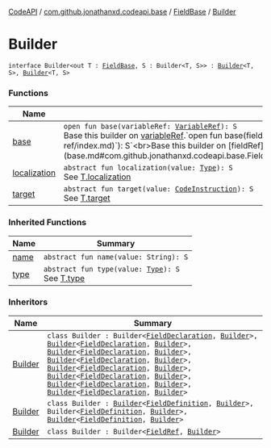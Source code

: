[CodeAPI](../../../index.md) / [com.github.jonathanxd.codeapi.base](../../index.md) / [FieldBase](../index.md) / [Builder](.)

# Builder

`interface Builder<out T : `[`FieldBase`](../index.md)`, S : Builder<T, S>> : `[`Builder`](../../-named/-builder/index.md)`<T, S>, `[`Builder`](../../-typed/-builder/index.md)`<T, S>`

### Functions

| Name | Summary |
|---|---|
| [base](base.md) | `open fun base(variableRef: `[`VariableRef`](../../../com.github.jonathanxd.codeapi.common/-variable-ref/index.md)`): S`<br>Base this builder on [variableRef](base.md#com.github.jonathanxd.codeapi.base.FieldBase.Builder$base(com.github.jonathanxd.codeapi.common.VariableRef)/variableRef).`open fun base(fieldRef: `[`FieldRef`](../../../com.github.jonathanxd.codeapi.common/-field-ref/index.md)`): S`<br>Base this builder on [fieldRef](base.md#com.github.jonathanxd.codeapi.base.FieldBase.Builder$base(com.github.jonathanxd.codeapi.common.FieldRef)/fieldRef). |
| [localization](localization.md) | `abstract fun localization(value: `[`Type`](http://docs.oracle.com/javase/6/docs/api/java/lang/reflect/Type.html)`): S`<br>See [T.localization](localization.md) |
| [target](target.md) | `abstract fun target(value: `[`CodeInstruction`](../../../com.github.jonathanxd.codeapi/-code-instruction.md)`): S`<br>See [T.target](target.md) |

### Inherited Functions

| Name | Summary |
|---|---|
| [name](../../-named/-builder/name.md) | `abstract fun name(value: String): S` |
| [type](../../-typed/-builder/type.md) | `abstract fun type(value: `[`Type`](http://docs.oracle.com/javase/6/docs/api/java/lang/reflect/Type.html)`): S`<br>See [T.type](../../-typed/-builder/type.md) |

### Inheritors

| Name | Summary |
|---|---|
| [Builder](../../-field-declaration/-builder/index.md) | `class Builder : Builder<`[`FieldDeclaration`](../../-field-declaration/index.md)`, `[`Builder`](../../-field-declaration/-builder/index.md)`>, `[`Builder`](../../-named/-builder/index.md)`<`[`FieldDeclaration`](../../-field-declaration/index.md)`, `[`Builder`](../../-field-declaration/-builder/index.md)`>, `[`Builder`](../../-typed/-builder/index.md)`<`[`FieldDeclaration`](../../-field-declaration/index.md)`, `[`Builder`](../../-field-declaration/-builder/index.md)`>, `[`Builder`](../../-value-holder/-builder/index.md)`<`[`FieldDeclaration`](../../-field-declaration/index.md)`, `[`Builder`](../../-field-declaration/-builder/index.md)`>, `[`Builder`](../../-modifiers-holder/-builder/index.md)`<`[`FieldDeclaration`](../../-field-declaration/index.md)`, `[`Builder`](../../-field-declaration/-builder/index.md)`>, `[`Builder`](../../-annotable/-builder/index.md)`<`[`FieldDeclaration`](../../-field-declaration/index.md)`, `[`Builder`](../../-field-declaration/-builder/index.md)`>, `[`Builder`](../../../com.github.jonathanxd.codeapi.base.comment/-comment-holder/-builder/index.md)`<`[`FieldDeclaration`](../../-field-declaration/index.md)`, `[`Builder`](../../-field-declaration/-builder/index.md)`>, `[`Builder`](../../-inner-types-holder/-builder/index.md)`<`[`FieldDeclaration`](../../-field-declaration/index.md)`, `[`Builder`](../../-field-declaration/-builder/index.md)`>` |
| [Builder](../../-field-definition/-builder/index.md) | `class Builder : `[`Builder`](../../-accessor/-builder/index.md)`<`[`FieldDefinition`](../../-field-definition/index.md)`, `[`Builder`](../../-field-definition/-builder/index.md)`>, Builder<`[`FieldDefinition`](../../-field-definition/index.md)`, `[`Builder`](../../-field-definition/-builder/index.md)`>, `[`Builder`](../../-value-holder/-builder/index.md)`<`[`FieldDefinition`](../../-field-definition/index.md)`, `[`Builder`](../../-field-definition/-builder/index.md)`>` |
| [Builder](../../../com.github.jonathanxd.codeapi.common/-field-ref/-builder/index.md) | `class Builder : Builder<`[`FieldRef`](../../../com.github.jonathanxd.codeapi.common/-field-ref/index.md)`, `[`Builder`](../../../com.github.jonathanxd.codeapi.common/-field-ref/-builder/index.md)`>` |
